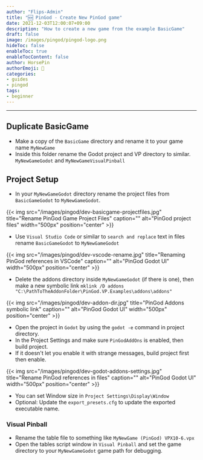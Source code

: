 ```yaml
---
author: "Flips-Admin"
title: "🆕 PinGod - Create New PinGod game"
date: 2021-12-03T12:00:07+09:00
description: "How to create a new game from the example BasicGame"
draft: false
image: /images/pingod/pingod-logo.png
hideToc: false
enableToc: true
enableTocContent: false
author: HorsePin
authorEmoji: 🐎
categories:
- guides
- pingod
tags: 
- beginner
---
```


---

## Duplicate BasicGame

- Make a copy of the `BasicGame` directory and rename it to your game name `MyNewGame`
- Inside this folder rename the Godot project and VP directory to similar. `MyNewGameGodot` and `MyNewGameVisualPinball`

## Project Setup

- In your `MyNewGameGodot` directory rename the project files from `BasicGameGodot` to `MyNewGameGodot`.

{{< img src="/images/pingod/dev-basicgame-projectfiles.jpg" title="Rename PinGod Game Project Files" caption="" alt="PinGod project files" width="500px" position="center" >}}

- Use `Visual Studio Code` or similar to `search and replace` text in files rename `BasicGameGodot` to `MyNewGameGodot`

{{< img src="/images/pingod/dev-vscode-rename.jpg" title="Renaming PinGod references in VSCode" caption="" alt="PinGod Godot UI" width="500px" position="center" >}}

- Delete the addons directory inside `MyNewGameGodot` (if there is one), then make a new symbolic link `mklink /D addons "C:\PathToTheAddonFolder\PinGod.VP.Examples\addons\addons"`

{{< img src="/images/pingod/dev-addon-dir.jpg" title="PinGod Addons symbolic link" caption="" alt="PinGod Godot UI" width="500px" position="center" >}}

- Open the project in `Godot` by using the `godot -e` command in project directory.
- In the Project Settings and make sure `PinGodAddOns` is enabled, then build project.
- If it doesn't let you enable it with strange messages, build project first then enable.

{{< img src="/images/pingod/dev-godot-addons-settings.jpg" title="Rename PinGod references in files" caption="" alt="PinGod Godot UI" width="500px" position="center" >}}

- You can set Window size in `Project Settings\Display\Window`
- Optional: Update the `export_presets.cfg` to update the exported executable name.

### Visual Pinball

- Rename the table file to something like `MyNewGame (PinGod) VPX10-6.vpx`
- Open the tables script window in `Visual Pinball` and set the game directory to your `MyNewGameGodot` game path for debugging.